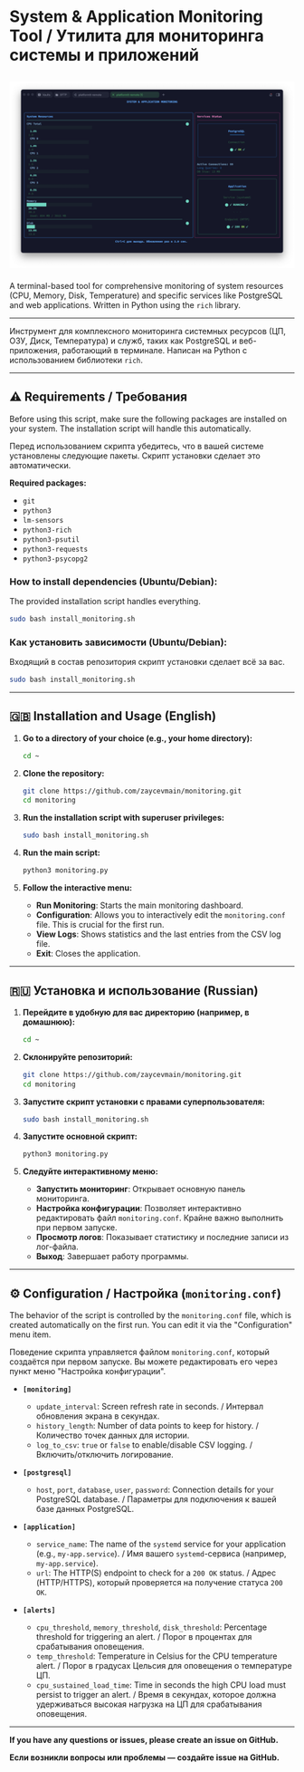 # System & Application Monitoring Tool / Утилита для мониторинга системы и приложений
![Screenshot](https://github.com/zaycevmain/monitoring/blob/main/screen.png)
---

A terminal-based tool for comprehensive monitoring of system resources (CPU, Memory, Disk, Temperature) and specific services like PostgreSQL and web applications. Written in Python using the `rich` library.

---

Инструмент для комплексного мониторинга системных ресурсов (ЦП, ОЗУ, Диск, Температура) и служб, таких как PostgreSQL и веб-приложения, работающий в терминале. Написан на Python с использованием библиотеки `rich`.

---

## ⚠️ Requirements / Требования

Before using this script, make sure the following packages are installed on your system. The installation script will handle this automatically.

Перед использованием скрипта убедитесь, что в вашей системе установлены следующие пакеты. Скрипт установки сделает это автоматически.

**Required packages:**
- `git`
- `python3`
- `lm-sensors`
- `python3-rich`
- `python3-psutil`
- `python3-requests`
- `python3-psycopg2`

### How to install dependencies (Ubuntu/Debian):
The provided installation script handles everything.
```bash
sudo bash install_monitoring.sh
```

### Как установить зависимости (Ubuntu/Debian):
Входящий в состав репозитория скрипт установки сделает всё за вас.
```bash
sudo bash install_monitoring.sh
```

---

## 🇬🇧 Installation and Usage (English)

1.  **Go to a directory of your choice (e.g., your home directory):**
    ```bash
    cd ~
    ```
2.  **Clone the repository:**
    ```bash
    git clone https://github.com/zaycevmain/monitoring.git
    cd monitoring
    ```
3.  **Run the installation script with superuser privileges:**
    ```bash
    sudo bash install_monitoring.sh
    ```
4.  **Run the main script:**
    ```bash
    python3 monitoring.py
    ```

5.  **Follow the interactive menu:**
    -   **Run Monitoring**: Starts the main monitoring dashboard.
    -   **Configuration**: Allows you to interactively edit the `monitoring.conf` file. This is crucial for the first run.
    -   **View Logs**: Shows statistics and the last entries from the CSV log file.
    -   **Exit**: Closes the application.

---

## 🇷🇺 Установка и использование (Russian)

1.  **Перейдите в удобную для вас директорию (например, в домашнюю):**
    ```bash
    cd ~
    ```
2.  **Склонируйте репозиторий:**
    ```bash
    git clone https://github.com/zaycevmain/monitoring.git
    cd monitoring
    ```
3.  **Запустите скрипт установки с правами суперпользователя:**
    ```bash
    sudo bash install_monitoring.sh
    ```
4.  **Запустите основной скрипт:**
    ```bash
    python3 monitoring.py
    ```

5.  **Следуйте интерактивному меню:**
    -   **Запустить мониторинг**: Открывает основную панель мониторинга.
    -   **Настройка конфигурации**: Позволяет интерактивно редактировать файл `monitoring.conf`. Крайне важно выполнить при первом запуске.
    -   **Просмотр логов**: Показывает статистику и последние записи из лог-файла.
    -   **Выход**: Завершает работу программы.

---

## ⚙️ Configuration / Настройка (`monitoring.conf`)

The behavior of the script is controlled by the `monitoring.conf` file, which is created automatically on the first run. You can edit it via the "Configuration" menu item.

Поведение скрипта управляется файлом `monitoring.conf`, который создаётся при первом запуске. Вы можете редактировать его через пункт меню "Настройка конфигурации".

-   **`[monitoring]`**
    -   `update_interval`: Screen refresh rate in seconds. / Интервал обновления экрана в секундах.
    -   `history_length`: Number of data points to keep for history. / Количество точек данных для истории.
    -   `log_to_csv`: `true` or `false` to enable/disable CSV logging. / Включить/отключить логирование.

-   **`[postgresql]`**
    -   `host`, `port`, `database`, `user`, `password`: Connection details for your PostgreSQL database. / Параметры для подключения к вашей базе данных PostgreSQL.

-   **`[application]`**
    -   `service_name`: The name of the `systemd` service for your application (e.g., `my-app.service`). / Имя вашего `systemd`-сервиса (например, `my-app.service`).
    -   `url`: The HTTP(S) endpoint to check for a `200 OK` status. / Адрес (HTTP/HTTPS), который проверяется на получение статуса `200 OK`.

-   **`[alerts]`**
    -   `cpu_threshold`, `memory_threshold`, `disk_threshold`: Percentage threshold for triggering an alert. / Порог в процентах для срабатывания оповещения.
    -   `temp_threshold`: Temperature in Celsius for the CPU temperature alert. / Порог в градусах Цельсия для оповещения о температуре ЦП.
    -   `cpu_sustained_load_time`: Time in seconds the high CPU load must persist to trigger an alert. / Время в секундах, которое должна удерживаться высокая нагрузка на ЦП для срабатывания оповещения.

---

**If you have any questions or issues, please create an issue on GitHub.**

**Если возникли вопросы или проблемы — создайте issue на GitHub.** 
